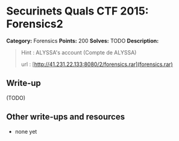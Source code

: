 # Securinets Quals CTF 2015: Forensics2

**Category:** Forensics
**Points:** 200
**Solves:** TODO
**Description:** 

> Hint : ALYSSA's account (Compte de ALYSSA) 
>
> url : [http://41.231.22.133:8080/2/forensics.rar](forensics.rar)

## Write-up

(TODO)

## Other write-ups and resources

* none yet